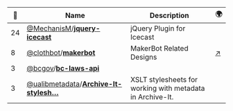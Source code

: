 |:star2: | Name | Description | 🌍|
|---|---|---|---|
|24|[@MechanisM](https://github.com/MechanisM)/[**jquery-icecast**](https://github.com/MechanisM/jquery-icecast)|jQuery Plugin for Icecast||
|8|[@clothbot](https://github.com/clothbot)/[**makerbot**](https://github.com/clothbot/makerbot)|MakerBot Related Designs|[:arrow_upper_right:](http://clothbot.com/wiki/MakerBotNumberNine)|
|3|[@bcgov](https://github.com/bcgov)/[**bc-laws-api**](https://github.com/bcgov/bc-laws-api)|||
|3|[@ualibmetadata](https://github.com/ualibmetadata)/[**Archive-It-stylesh…**](https://github.com/ualibmetadata/Archive-It-stylesheets)|XSLT stylesheets for working with metadata in Archive-It.||

